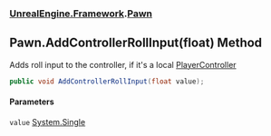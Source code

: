 ### [UnrealEngine.Framework](./UnrealEngine-Framework.md 'UnrealEngine.Framework').[Pawn](./Pawn.md 'UnrealEngine.Framework.Pawn')
## Pawn.AddControllerRollInput(float) Method
Adds roll input to the controller, if it's a local [PlayerController](./PlayerController.md 'UnrealEngine.Framework.PlayerController')  
```csharp
public void AddControllerRollInput(float value);
```
#### Parameters
<a name='UnrealEngine-Framework-Pawn-AddControllerRollInput(float)-value'></a>
`value` [System.Single](https://docs.microsoft.com/en-us/dotnet/api/System.Single 'System.Single')  
  
